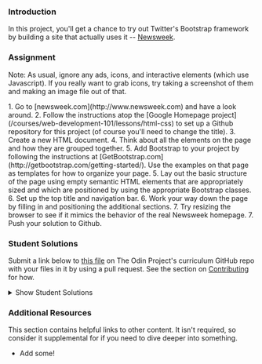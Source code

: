 ### Introduction
In this project, you'll get a chance to try out Twitter's Bootstrap framework by building a site that actually uses it -- [Newsweek](http://www.newsweek.com/).

### Assignment
Note: As usual, ignore any ads, icons, and interactive elements (which use Javascript).  If you really want to grab icons, try taking a screenshot of them and making an image file out of that.

<div class="lesson-content__panel" markdown="1">
1. Go to [newsweek.com](http://www.newsweek.com) and have a look around.
2. Follow the instructions atop the [Google Homepage project](/courses/web-development-101/lessons/html-css) to set up a Github repository for this project (of course you'll need to change the title).
3. Create a new HTML document.
4. Think about all the elements on the page and how they are grouped together.
5. Add Bootstrap to your project by following the instructions at [GetBootstrap.com](http://getbootstrap.com/getting-started/).  Use the examples on that page as templates for how to organize your page.
5. Lay out the basic structure of the page using empty semantic HTML elements that are appropriately sized and which are positioned by using the appropriate Bootstrap classes.
6. Set up the top title and navigation bar.
6. Work your way down the page by filling in and positioning the additional sections.
7. Try resizing the browser to see if it mimics the behavior of the real Newsweek homepage.
7. Push your solution to Github.
</div>

### Student Solutions

Submit a link below to [this file](https://github.com/TheOdinProject/curriculum/blob/master/html_css/project_bootstrap.md) on The Odin Project's curriculum GitHub repo with your files in it by using a pull request. See the section on [Contributing](http://github.com/TheOdinProject/curriculum/blob/master/contributing.md) for how.

<details markdown="block">
  <summary> Show Student Solutions </summary>

* Add your solution below this line!
* [Raiko's solution](https://github.com/Cypher0/odin-bootstrap) - [View in Browser](https://cypher0.github.io/odin-bootstrap/)
* [David Tan's Solution](https://github.com/davecmd/newsweek-replica-bootstrap) - [View in Browser](https://davecmd.github.io/newsweek-replica-bootstrap/)
* [Kevin Vuong's Solution](https://github.com/fffear/bootstrap-project) - [View in Browser](https://fffear.github.io/bootstrap-project/)
* [Braxton Lemmon's solution](https://github.com/braxtonlemmon/newsweek-clone) - [View in Browser](https://braxtonlemmon.github.io/newsweek-clone/)
* [Muhammad Ahmad's solution](https://github.com/thisisMAhmad/newsweek) - [View in Browser](https://thisismahmad.github.io/newsweek/)
* [David Auza's Solution](https://github.com/davidauza-engineer/Bootstrap-NewsweekClone) - [View in Browser](https://davidauza-engineer.github.io/Bootstrap-NewsweekClone/)
* [Ohlie's solution](https://github.com/lco1220/newsweek_bootstrap) - [View in Browser](https://lco1220.github.io/newsweek_bootstrap/)
* [Bojo's solution](https://github.com/BojoZahariev/NewsWeek) - [View in Browser](https://bojozahariev.github.io/NewsWeek/)
* [bcikota's solution](https://github.com/bcikota/newsweek) - [View in Browser](https://bcikota.github.io/newsweek/)
* [ARaut9's solution](https://github.com/ARaut9/newsweek_homepage_bootstrap) - [View in Browser](https://araut9.github.io/newsweek_homepage_bootstrap/)
* [Jason McKee's solution](https://github.com/jttmckee/bootstrap-practice) - [View in Browser](https://jttmckee.github.io/bootstrap-practice)
* [N00bG1rl's solution](https://github.com/N00bG1rl/bootstrap) - [View in browser](https://n00bg1rl.github.io/bootstrap/)
* [Max Garber's solution](https://github.com/bubblebooy/Odin-HTML5andCSS3) - [View in Browser](https://bubblebooy.github.io/Odin-HTML5andCSS3/newsweek.html)
* [Chris MacSwan's solution](https://github.com/cmacswan07/bootstrap_project) - [View in Browser](https://cmacswan07.github.io/bootstrap_project/)
* [Javier Machin's solution](https://github.com/Javier-Machin/newsweek-bootstrap) - [View in Browser](https://javier-machin.github.io/newsweek-bootstrap/)
* [nmac's solution](https://github.com/nmacawile/newsweek) - [Preview](https://htmlpreview.github.io/?https://github.com/nmacawile/newsweek/blob/master/index.html)
* [SarfazAnjum's](https://github.com/SarfrazAnjum/TOP_Using-Bootstrap) - [View in Browser](https://sarfrazanjum.github.io/TOP_Using-Bootstrap/)
* [Henry Kirya's](https://github.com/harrika/newsweek) - [View in Browser](https://harrika.github.io/newsweek/)
* [theghall's solution](https://github.com/theghall/odin-newsweek) - [View in Browser](https://theghall.github.io/odin-newsweek/)
* [Jonathan Yiv's Solution](https://github.com/JonathanYiv/newsweek) - [View in Browser](https://jonathanyiv.github.io/newsweek)
* [Jmooree30's Solution](https://github.com/jmooree30/newsweek) - [View in Browser](https://jmooree30.github.io/newsweek/)
* [Peter Mester's solution](https://github.com/peter665/newsweekPage) - [View in Browser](https://peter665.github.io/newsweekPage/)
* [Andrew's solution](https://github.com/andrewr224/Newsweek) - [View in browser](https://andrewr224.github.io/Newsweek/)
* [Flint Mayers' solution'](https://github.com/FlintMayers/Bootstrap_site_Odin) - [View in browser](https://flintmayers.github.io/Bootstrap_site_Odin/)
* [Marko Nikolajević's solution'](https://github.com/Mark3z/odin_projects/tree/master/newsweek) - [View in browser](https://mark3z.github.io/odin_projects/newsweek/index.html)
* [Pawel R's solution](https://github.com/PawelRokosz/UsingTwitterBootstrap) - [View in browser](https://htmlpreview.github.io/?https://github.com/PawelRokosz/UsingTwitterBootstrap/blob/master/index.html)
* [Leonard Labita's solution](https://github.com/lendoza/OdinProject/tree/master/app) - [View in browser](http://leonardlabita.com/newsweek.html)
* [Artur Janik's solution](https://github.com/ArturJanik/ProjectNewsweek) - [View in browser](http://htmlpreview.github.io/?https://github.com/ArturJanik/ProjectNewsweek/blob/master/index.html)
* [Frank Peelen's solution](https://github.com/FrankPeelen/Newsweek-Bootstrap) - [View in browser](https://rawgit.com/FrankPeelen/Newsweek-Bootstrap/master/index.html)
* [AtActionPark's solution](https://github.com/AtActionPark/odin_using_bootstrap) - [View in browser](https://htmlpreview.github.io/?https://github.com/AtActionPark/odin_using_bootstrap/blob/master/main.html)
* [Wayne Ho's solution](https://github.com/wayneho/Newsweek_Replica) - [View in browswer](https://rawgit.com/wayneho/Newsweek_Replica/master/newsweek/index.html)
* [Luke Walker's solution](https://github.com/ubershibs/odin-html-css/tree/master/newsweek)-[View in browser](https://htmlpreview.github.io/?https://github.com/ubershibs/odin-html-css/blob/master/newsweek/index.html)
* [Miguel Herrera's solution](https://github.com/migueloherrera/newsweek) - [View in browser](http://htmlpreview.github.io/?https://github.com/migueloherrera/newsweek/blob/master/index.html)
* [J-kaizen's solution](https://github.com/J-kaizen/TheOdinProject/tree/master/HTML_CSS/using_bootstrap) - [View in browser](http://htmlpreview.github.io/?https://github.com/J-kaizen/TheOdinProject/blob/master/HTML_CSS/using_bootstrap/index.html)
* [Alejandro Corredor's solution](https://github.com/aecorredor/newsweek-replica/blob/master/index.html) - [View in browser](http://htmlpreview.github.io/?https://github.com/aecorredor/newsweek-replica/blob/master/index.html)
* [David Chapman's solution (partial content, no JS)](https://github.com/davidchappy/odin_training_projects/tree/master/html-bootstrap-newsweek) - [View in browser](https://davidchappy.github.io/html-bootstrap-newsweek/)
* [Daunenok's solution](https://github.com/daunenok/newsweek) - [View in browser](https://daunenok.github.io/newsweek/)
* [Austin's solution](https://github.com/CouchofTomato/newsweek-clone)
* [Beth Rathbone's solution](https://github.com/bethrath/bootstrap-test) - [View in browser](http://htmlpreview.github.io/?https://github.com/bethrath/bootstrap-test/blob/master/index.html)
* [husein ghafari's solution](https://github.com/hosghf/newsweek) - [View in browser](https://htmlpreview.github.io/?https://github.com/hosghf/newsweek/blob/master/index.html)
* [Neil Cudden's solution](https://github.com/ncud4bloc/Newsweek/) - [View in browser](https://ncud4bloc.github.io/Newsweek/HTML/index.html)
* [Francisco Carlos's solution](https://github.com/fcarlosdev/newsweek-project) - [View in browser](https://fcarlosdev.github.io/newsweek-project/)
* [aznafro's solution](https://github.com/aznafro/newsweek/) - [View in browser](https://aznafro.github.io/newsweek/)
* [Areeba's solution](https://github.com/AREEBAISHTIAQ/Newsweek) - [View in browser](https://areebaishtiaq.github.io/Newsweek/)
* [Kelvin Liang's solution](https://github.com/kelvin8773/clone-newsweek) - [View in browser](https://kelvin8773.github.io/clone-newsweek/)
* [Antonio Marcos's solution](https://github.com/AMarcosCastelo/newsweek-bootstrap) - [View in browser](https://amarcoscastelo.github.io/newsweek-bootstrap/)
* [Carlos Del Real's solution](https://github.com/carloshdelreal/using-bootstrap) - [View in Browser](https://carloshdelreal.github.io/using-bootstrap/)
* [Miguel's solution](https://github.com/mapra99/NewsWeek)
* [Aron's solution](https://github.com/aronfischer/bootstrap-newsweek-homepage) - [View in Browser](https://aronfischer.github.io/bootstrap-newsweek-homepage/)
* [Halkim's solution](https://github.com/halkim44/newsweek.com_clone) - [View in Browser](https://halkim44.github.io/newsweek.com_clone/)

</details>

### Additional Resources
This section contains helpful links to other content. It isn't required, so consider it supplemental for if you need to dive deeper into something.

* Add some!
